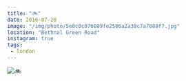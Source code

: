 ```yaml
---
title: "🚲"
date: 2016-07-28
image: "/img/photo/5e0c0c076889fe2586a2a38c7a7088f7.jpg"
location: "Bethnal Green Road"
instagram: true
tags:
 - london
---
```


![🚲](/img/photo/5e0c0c076889fe2586a2a38c7a7088f7.jpg)
